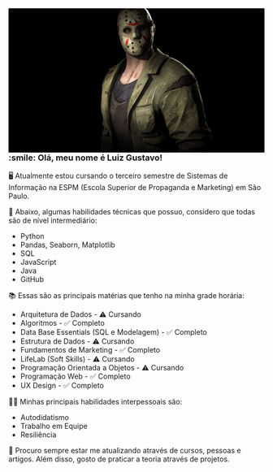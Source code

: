 <img align='left' heigth='160px' src='jasonMKX.jpeg' alt='Foto de perfil'>

<h3>:smile: Olá, meu nome é Luiz Gustavo!</h3>

🖥️ Atualmente estou cursando o terceiro semestre de Sistemas de Informação na ESPM (Escola Superior de Propaganda e Marketing) em São Paulo. 

🐍 Abaixo, algumas habilidades técnicas que possuo, considero que todas são de nível intermediário:
<ul>
    <li>Python</li>
    <li>Pandas, Seaborn, Matplotlib</li>
    <li>SQL</li>
    <li>JavaScript</li>
    <li>Java</li>
    <li>GitHub</li>
</ul>



📚 Essas são as principais matérias que tenho na minha grade horária:
<ul>
    <li>Arquitetura de Dados - ⚠️ Cursando</li>
    <li>Algoritmos - ✅ Completo</li>
    <li>Data Base Essentials (SQL e Modelagem) - ✅ Completo</li>
    <li>Estrutura de Dados - ⚠️ Cursando</li>
    <li>Fundamentos de Marketing - ✅ Completo</li>
    <li>LifeLab (Soft Skills) - ⚠️ Cursando</li>
    <li>Programação Orientada a Objetos - ⚠️ Cursando</li>
    <li>Programação Web - ✅ Completo</li>
    <li>UX Design - ✅ Completo</li>
</ul>

🏌️‍♂️ Minhas principais habilidades interpessoais são:
<ul>
  <li>Autodidatismo</li>
  <li>Trabalho em Equipe</li>
  <li>Resiliência</li>
</ul>

🎯 Procuro sempre estar me atualizando através de cursos, pessoas e artigos. Além disso, gosto de praticar a teoria através de projetos.
  
